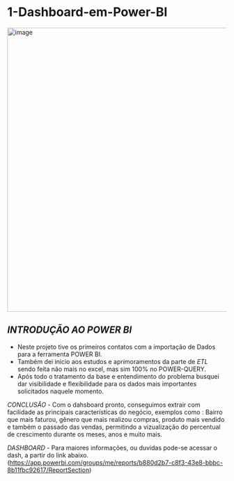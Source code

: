 # 1-Dashboard-em-Power-BI

<img width="653" alt="image" src="https://user-images.githubusercontent.com/103518697/188472242-502acf2f-d9ba-422f-ba8e-119b81c78fa3.png">


## *INTRODUÇÃO AO POWER BI*
- Neste projeto tive os primeiros contatos com a importação de Dados para a ferramenta POWER BI.
- Também dei inicio aos estudos e aprimoramentos da parte de *ETL* sendo feita não mais no excel, mas sim 100% no POWER-QUERY.
- Após todo o tratamento da base e entendimento do problema busquei dar visibilidade e flexibilidade para os dados mais importantes solicitados naquele momento.

*CONCLUSÃO* - Com o dahsboard pronto, conseguimos extrair com facilidade as principais características do negócio, exemplos como : Bairro que mais faturou, gênero que mais realizou compras, produto mais vendido e também o passado das vendas, permitindo a vizualização do percentual de crescimento durante os meses, anos e muito mais.

*DASHBOARD* - Para maiores informações, ou duvidas pode-se acessar o dash, a partir do link abaixo.
(https://app.powerbi.com/groups/me/reports/b880d2b7-c8f3-43e8-bbbc-8b11fbc92617/ReportSection)
